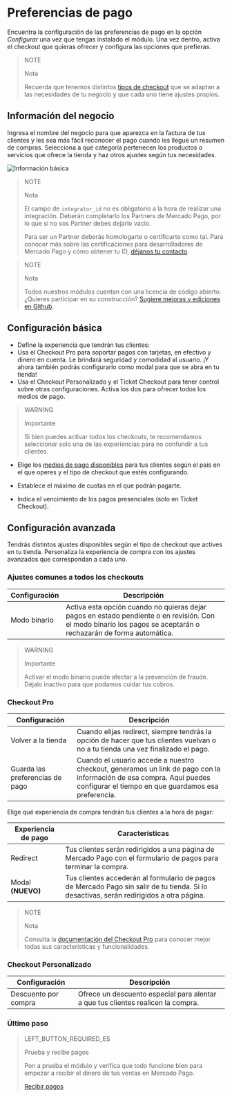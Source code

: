 # Preferencias de pago


Encuentra la configuración de las preferencias de pago en la opción *Configurar* una vez que tengas instalado el módulo. Una vez dentro, activa el checkout que quieras ofrecer y configura las opciones que prefieras.

> NOTE
>
> Nota
>
> Recuerda que tenemos distintos [tipos de checkout](https://www.mercadopago[FAKER][URL][DOMAIN]/developers/es/guides/plugins/prestashop/introduction/#bookmark_tipos_de_checkout) que se adaptan a las necesidades de tu negocio y que cada uno tiene ajustes propios.

## Información del negocio

Ingresa el nombre del negocio para que aparezca en la factura de tus clientes y les sea más fácil reconocer el pago cuando les llegue un resumen de compras. Selecciona a qué categoría pertenecen los productos o servicios que ofrece la tienda y haz otros ajustes según tus necesidades.

![Información básica](/images/prestashop/preferences_es.jpg)

> NOTE
>
> Nota
>
> El campo de `integrator_id` no es obligatorio a la hora de realizar una integración. Deberán completarlo los Partners de Mercado Pago, por lo que si no sos Partner debes dejarlo vacío.
>
> Para ser un Partner deberás homologarte o certificarte como tal. Para conocer más sobre las certificaciones para desarrolladores de Mercado Pago y cómo obtener tu ID, [déjanos tu contacto](https://docs.google.com/forms/d/e/1FAIpQLSdbA1Y8_9RD2xTCRDHLxeVYrrSIy5s2ME8Ku6_gEcSu60KUHQ/viewform). 

<span></span>

> NOTE
>
> Nota
>
> Todos nuestros módulos cuentan con una licencia de código abierto. ¿Quieres participar en su construcción? [Sugiere mejoras y ediciones en Github](https://github.com/mercadopago/cart-prestashop-7).

## Configuración básica

* Define la experiencia que tendrán tus clientes:
 * Usa el Checkout Pro para soportar pagos con tarjetas, en efectivo y dinero en cuenta. Le brindará seguridad y comodidad al usuario. ¡Y ahora también podrás configurarlo como modal para que se abra en tu tienda!
 * Usa el Checkout Personalizado y el Ticket Checkout para tener control sobre otras configuraciones. Activa los dos para ofrecer todos los medios de pago.

> WARNING
>
> Importante
>
> Si bien puedes activar todos los checkouts, te recomendamos seleccionar solo una de las experiencias para no confundir a tus clientes.

* Elige los [medios de pago disponibles](https://www.mercadopago[FAKER][URL][DOMAIN]/developers/es/guides/resources/localization/payment-methods) para tus clientes según el país en el que operes y el tipo de checkout que estés configurando. 

* Establece el máximo de cuotas en el que podrán pagarte.

* Indica el vencimiento de los pagos presenciales (solo en Ticket Checkout).

## Configuración avanzada

Tendrás distintos ajustes disponibles según el tipo de checkout que actives en tu tienda. Personaliza la experiencia de compra con los ajustes avanzados que correspondan a cada uno.

### Ajustes comunes a todos los checkouts

| Configuración | Descripción |
| --- | --- |
| Modo binario | Activa esta opción cuando no quieras dejar pagos en estado pendiente o en revisión. Con el modo binario los pagos se aceptarán o rechazarán de forma automática. |

> WARNING
>
> Importante
>
> Activar el modo binario puede afectar a la prevención de fraude. Déjalo inactivo para que podamos cuidar tus cobros.

### Checkout Pro

| Configuración | Descripción |
| --- | --- |
| Volver a la tienda | Cuando elijas redirect, siempre tendrás la opción de hacer que tus clientes vuelvan o no a tu tienda una vez finalizado el pago. |
| Guarda las preferencias de pago | Cuando el usuario accede a nuestro checkout, generamos un link de pago con la información de esa compra. Aquí puedes configurar el tiempo en que guardamos esa preferencia. |

Elige qué experiencia de compra tendrán tus clientes a la hora de pagar: 

| Experiencia de pago | Características |
| --- | --- |
| Redirect | Tus clientes serán redirigidos a una página de Mercado Pago con el formulario de pagos para terminar la compra.|
| Modal **(NUEVO)** | Tus clientes accederán al formulario de pagos de Mercado Pago sin salir de tu tienda. Si lo desactivas, serán redirigidos a otra página. |

> NOTE
>
> Nota
>
> Consulta la [documentación del Checkout Pro](https://www.mercadopago[FAKER][URL][DOMAIN]/developers/es/guides/online-payments/checkout-pro/introduction) para conocer mejor todas sus características y funcionalidades.

### Checkout Personalizado

| Configuración | Descripción |
| --- | --- |
| Descuento por compra | Ofrece un descuento especial para alentar a que tus clientes realicen la compra. |

### Último paso

> LEFT_BUTTON_REQUIRED_ES
>
> Prueba y recibe pagos
>
> Pon a prueba el módulo y verifica que todo funcione bien para empezar a recibir el dinero de tus ventas en Mercado Pago.
>
>
> [Recibir pagos](https://www.mercadopago[FAKER][URL][DOMAIN]/developers/es/guides/plugins/prestashop/receive-payments)

